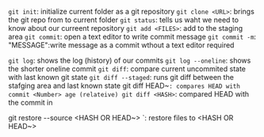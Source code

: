 `git init`: initialize current folder as a git repository
`git clone <URL>`: brings the git repo from <URL> to current folder
`git status`: tells us waht we need to know about our curreent repository
`git add <FILES>`: add <FILES> to the staging area
`git commit`: open a text editor to write commit message
`git commit -m`: "MESSAGE":write message as a commit wthout a text editor required

`git log`: shows the log (history) of our commits
`git log --oneline`: shows the shorter oneline commit 
`git diff`: compare current uncommited state with last known git state
`git diff --staged`: runs git diff between the stafging area and last known state
git diff HEAD~<NUMBER>`: compares HEAD with commit <Number> age (relateive)
git diff <HASH>`: compared HEAD with the commit in <HASH>

git restore --source <HASH OR HEAD~> <FILE>`: restore files to <HASH OR HEAD~>
